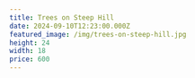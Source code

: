 ```yaml
---
title: Trees on Steep Hill
date: 2024-09-10T12:23:00.000Z
featured_image: /img/trees-on-steep-hill.jpg
height: 24
width: 18
price: 600
---
```

